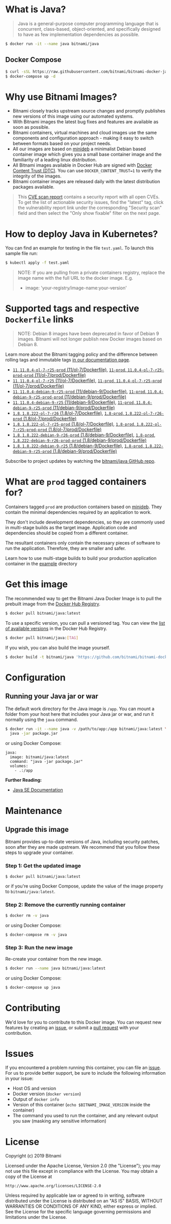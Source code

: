 # What is Java?

> Java is a general-purpose computer programming language that is concurrent, class-based, object-oriented, and specifically designed to have as few implementation dependencies as possible.

```bash
$ docker run -it --name java bitnami/java
```

## Docker Compose

```bash
$ curl -sSL https://raw.githubusercontent.com/bitnami/bitnami-docker-java/master/docker-compose.yml > docker-compose.yml
$ docker-compose up -d
```

# Why use Bitnami Images?

* Bitnami closely tracks upstream source changes and promptly publishes new versions of this image using our automated systems.
* With Bitnami images the latest bug fixes and features are available as soon as possible.
* Bitnami containers, virtual machines and cloud images use the same components and configuration approach - making it easy to switch between formats based on your project needs.
* All our images are based on [minideb](https://github.com/bitnami/minideb) a minimalist Debian based container image which gives you a small base container image and the familiarity of a leading linux distribution.
* All Bitnami images available in Docker Hub are signed with [Docker Content Trust (DTC)](https://docs.docker.com/engine/security/trust/content_trust/). You can use `DOCKER_CONTENT_TRUST=1` to verify the integrity of the images.
* Bitnami container images are released daily with the latest distribution packages available.


> This [CVE scan report](https://quay.io/repository/bitnami/java?tab=tags) contains a security report with all open CVEs. To get the list of actionable security issues, find the "latest" tag, click the vulnerability report link under the corresponding "Security scan" field and then select the "Only show fixable" filter on the next page.

# How to deploy Java in Kubernetes?

You can find an example for testing in the file `test.yaml`. To launch this sample file run:

```bash
$ kubectl apply -f test.yaml
```

> NOTE: If you are pulling from a private containers registry, replace the image name with the full URL to the docker image. E.g.
>
> - image: 'your-registry/image-name:your-version'

# Supported tags and respective `Dockerfile` links

> NOTE: Debian 8 images have been deprecated in favor of Debian 9 images. Bitnami will not longer publish new Docker images based on Debian 8.

Learn more about the Bitnami tagging policy and the difference between rolling tags and immutable tags [in our documentation page](https://docs.bitnami.com/containers/how-to/understand-rolling-tags-containers/).


- [`11`, `11.0.4-ol-7-r25-prod` (11/ol-7/Dockerfile)](https://github.com/bitnami/bitnami-docker-java/blob/11.0.4-ol-7-r25-prod/11/ol-7/Dockerfile), [`11-prod`, `11.0.4-ol-7-r25-prod-prod` (11/ol-7/prod/Dockerfile)](https://github.com/bitnami/bitnami-docker-java/blob/11.0.4-ol-7-r25-prod/11/ol-7/prod/Dockerfile)
- [`11`, `11.0.4-ol-7-r25` (11/ol-7/Dockerfile)](https://github.com/bitnami/bitnami-docker-java/blob/11.0.4-ol-7-r25/11/ol-7/Dockerfile), [`11-prod`, `11.0.4-ol-7-r25-prod` (11/ol-7/prod/Dockerfile)](https://github.com/bitnami/bitnami-docker-java/blob/11.0.4-ol-7-r25/11/ol-7/prod/Dockerfile)
- [`11`, `11.0.4-debian-9-r25-prod` (11/debian-9/Dockerfile)](https://github.com/bitnami/bitnami-docker-java/blob/11.0.4-debian-9-r25-prod/11/debian-9/Dockerfile), [`11-prod`, `11.0.4-debian-9-r25-prod-prod` (11/debian-9/prod/Dockerfile)](https://github.com/bitnami/bitnami-docker-java/blob/11.0.4-debian-9-r25-prod/11/debian-9/prod/Dockerfile)
- [`11`, `11.0.4-debian-9-r25` (11/debian-9/Dockerfile)](https://github.com/bitnami/bitnami-docker-java/blob/11.0.4-debian-9-r25/11/debian-9/Dockerfile), [`11-prod`, `11.0.4-debian-9-r25-prod` (11/debian-9/prod/Dockerfile)](https://github.com/bitnami/bitnami-docker-java/blob/11.0.4-debian-9-r25/11/debian-9/prod/Dockerfile)
- [`1.8`, `1.8.222-ol-7-r26` (1.8/ol-7/Dockerfile)](https://github.com/bitnami/bitnami-docker-java/blob/1.8.222-ol-7-r26/1.8/ol-7/Dockerfile), [`1.8-prod`, `1.8.222-ol-7-r26-prod` (1.8/ol-7/prod/Dockerfile)](https://github.com/bitnami/bitnami-docker-java/blob/1.8.222-ol-7-r26/1.8/ol-7/prod/Dockerfile)
- [`1.8`, `1.8.222-ol-7-r25-prod` (1.8/ol-7/Dockerfile)](https://github.com/bitnami/bitnami-docker-java/blob/1.8.222-ol-7-r25-prod/1.8/ol-7/Dockerfile), [`1.8-prod`, `1.8.222-ol-7-r25-prod-prod` (1.8/ol-7/prod/Dockerfile)](https://github.com/bitnami/bitnami-docker-java/blob/1.8.222-ol-7-r25-prod/1.8/ol-7/prod/Dockerfile)
- [`1.8`, `1.8.222-debian-9-r26-prod` (1.8/debian-9/Dockerfile)](https://github.com/bitnami/bitnami-docker-java/blob/1.8.222-debian-9-r26-prod/1.8/debian-9/Dockerfile), [`1.8-prod`, `1.8.222-debian-9-r26-prod-prod` (1.8/debian-9/prod/Dockerfile)](https://github.com/bitnami/bitnami-docker-java/blob/1.8.222-debian-9-r26-prod/1.8/debian-9/prod/Dockerfile)
- [`1.8`, `1.8.222-debian-9-r25` (1.8/debian-9/Dockerfile)](https://github.com/bitnami/bitnami-docker-java/blob/1.8.222-debian-9-r25/1.8/debian-9/Dockerfile), [`1.8-prod`, `1.8.222-debian-9-r25-prod` (1.8/debian-9/prod/Dockerfile)](https://github.com/bitnami/bitnami-docker-java/blob/1.8.222-debian-9-r25/1.8/debian-9/prod/Dockerfile)

Subscribe to project updates by watching the [bitnami/java GitHub repo](https://github.com/bitnami/bitnami-docker-java).

# What are `prod` tagged containers for?

Containers tagged `prod` are production containers based on [minideb](https://github.com/bitnami/minideb). They contain the minimal dependencies required by an application to work.

They don't include development dependencies, so they are commonly used in multi-stage builds as the target image. Application code and dependencies should be copied from a different container.

The resultant containers only contain the necessary pieces of software to run the application. Therefore, they are smaller and safer.

Learn how to use multi-stage builds to build your production application container in the [example](/example) directory

# Get this image

The recommended way to get the Bitnami Java Docker Image is to pull the prebuilt image from the [Docker Hub Registry](https://hub.docker.com/r/bitnami/java).

```bash
$ docker pull bitnami/java:latest
```

To use a specific version, you can pull a versioned tag. You can view the [list of available versions](https://hub.docker.com/r/bitnami/java/tags/) in the Docker Hub Registry.

```bash
$ docker pull bitnami/java:[TAG]
```

If you wish, you can also build the image yourself.

```bash
$ docker build -t bitnami/java 'https://github.com/bitnami/bitnami-docker-java.git#master:1.8/debian-9'
```

# Configuration

## Running your Java jar or war

The default work directory for the Java image is `/app`. You can mount a folder from your host here that includes your Java jar or war, and run it normally using the `java` command.

```bash
$ docker run -it --name java -v /path/to/app:/app bitnami/java:latest \
  java -jar package.jar
```

or using Docker Compose:

```
java:
  image: bitnami/java:latest
  command: "java -jar package.jar"
  volumes:
    - .:/app
```

**Further Reading:**

  - [Java SE Documentation](https://docs.oracle.com/javase/8/docs/api/)

# Maintenance

## Upgrade this image

Bitnami provides up-to-date versions of Java, including security patches, soon after they are made upstream. We recommend that you follow these steps to upgrade your container.

### Step 1: Get the updated image

```bash
$ docker pull bitnami/java:latest
```

or if you're using Docker Compose, update the value of the image property to `bitnami/java:latest`.

### Step 2: Remove the currently running container

```bash
$ docker rm -v java
```

or using Docker Compose:

```bash
$ docker-compose rm -v java
```

### Step 3: Run the new image

Re-create your container from the new image.

```bash
$ docker run --name java bitnami/java:latest
```

or using Docker Compose:

```bash
$ docker-compose up java
```

# Contributing

We'd love for you to contribute to this Docker image. You can request new features by creating an [issue](https://github.com/bitnami/bitnami-docker-java/issues), or submit a [pull request](https://github.com/bitnami/bitnami-docker-java/pulls) with your contribution.

# Issues

If you encountered a problem running this container, you can file an [issue](https://github.com/bitnami/bitnami-docker-java/issues). For us to provide better support, be sure to include the following information in your issue:

- Host OS and version
- Docker version (`docker version`)
- Output of `docker info`
- Version of this container (`echo $BITNAMI_IMAGE_VERSION` inside the container)
- The command you used to run the container, and any relevant output you saw (masking any sensitive
information)

# License

Copyright (c) 2019 Bitnami

Licensed under the Apache License, Version 2.0 (the "License");
you may not use this file except in compliance with the License.
You may obtain a copy of the License at

    http://www.apache.org/licenses/LICENSE-2.0

Unless required by applicable law or agreed to in writing, software
distributed under the License is distributed on an "AS IS" BASIS,
WITHOUT WARRANTIES OR CONDITIONS OF ANY KIND, either express or implied.
See the License for the specific language governing permissions and
limitations under the License.
